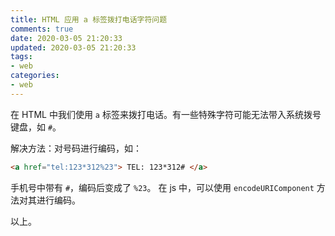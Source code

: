 ```yaml
---
title: HTML 应用 a 标签拨打电话字符问题
comments: true
date: 2020-03-05 21:20:33
updated: 2020-03-05 21:20:33
tags:
- web
categories:
- web
---
```


在 HTML 中我们使用 `a` 标签来拨打电话。有一些特殊字符可能无法带入系统拨号键盘，如 `#`。

<!-- more -->

解决方法：对号码进行编码，如：

```html
<a href="tel:123*312%23"> TEL: 123*312# </a>
```

手机号中带有 `#`，编码后变成了 `%23`。
在 js 中，可以使用 `encodeURIComponent` 方法对其进行编码。

以上。
